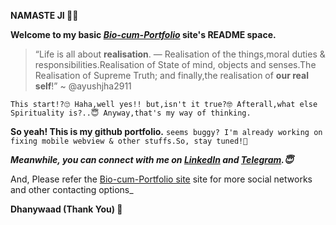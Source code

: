 **NAMASTE JI 🤗🙏**

**Welcome to my basic [_Bio-cum-Portfolio_](https://ayushjha2911.github.io/) site's README space.**

>“Life is all about **realisation**. — Realisation of the things,moral duties & responsibilities.Realisation of State of mind, objects and senses.The Realisation of Supreme Truth; and finally,the realisation of **our real self**!”
~ @ayushjha2911

`This start!?🙄 Haha,well yes!! but,isn't it true?🤓 Afterall,what else Spirituality is?..😇 Anyway,that's my way of thinking.`

**So yeah! This is my github portfolio.** `seems buggy? I'm already working on fixing mobile webview & other stuffs.So, stay tuned!🤗`


**_Meanwhile, you can connect with me on [LinkedIn](https://www.linkedin.com/in/ayushjha2911) and [Telegram](https://telegram.me/ayushjha2911).😇_**

And, Please refer the [Bio-cum-Portfolio site](https://ayushjha2911.github.io/) site for more social networks and other contacting options_

**Dhanywaad (Thank You) 🙏**
